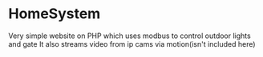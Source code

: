 # HomeSystem
Very simple website on PHP which uses modbus to control outdoor lights and gate
It also streams video from ip cams via motion(isn't included here)
